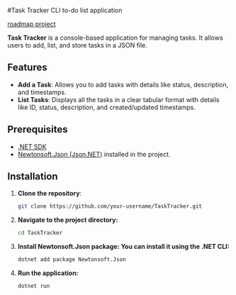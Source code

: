 #Task Tracker CLI to-do list application

[roadmap project](https://roadmap.sh/projects/task-tracker) 

**Task Tracker** is a console-based application for managing tasks. It allows users to add, list, and store tasks in a JSON file.

## Features

- **Add a Task**: Allows you to add tasks with details like status, description, and timestamps.
- **List Tasks**: Displays all the tasks in a clear tabular format with details like ID, status, description, and created/updated timestamps.


## Prerequisites

- [.NET SDK](https://dotnet.microsoft.com/download)
- [Newtonsoft.Json (Json.NET)](https://www.nuget.org/packages/Newtonsoft.Json) installed in the project.


## Installation

1. **Clone the repository**:
   ```bash
   git clone https://github.com/your-username/TaskTracker.git
2. **Navigate to the project directory:**
   ```bash
   cd TaskTracker
3. **Install Newtonsoft.Json package: You can install it using the .NET CLI:**
    ```bash
    dotnet add package Newtonsoft.Json
4. **Run the application:**
     ```bash
     dotnet run
